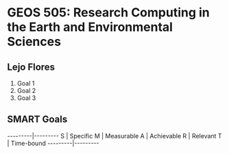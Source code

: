 # GEOS 505: Research Computing in the Earth and Environmental Sciences

## Lejo Flores

1. Goal 1
2. Goal 2
3. Goal 3

## SMART Goals

---------|---------
 S | Specific 
 M | Measurable 
 A | Achievable 
 R | Relevant 
 T | Time-bound 
---------|---------

